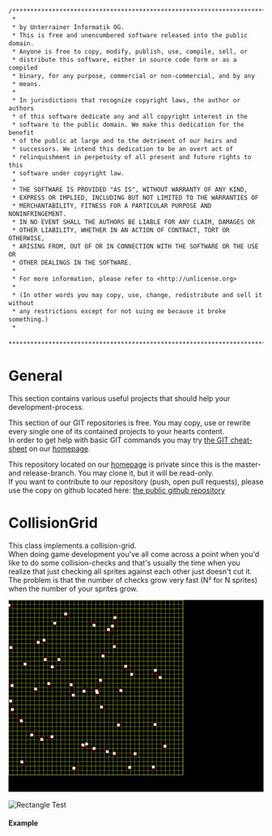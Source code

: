 ```
/**************************************************************************
 * 
 * by Unterrainer Informatik OG.
 * This is free and unencumbered software released into the public domain.
 * Anyone is free to copy, modify, publish, use, compile, sell, or
 * distribute this software, either in source code form or as a compiled
 * binary, for any purpose, commercial or non-commercial, and by any
 * means.
 *
 * In jurisdictions that recognize copyright laws, the author or authors
 * of this software dedicate any and all copyright interest in the
 * software to the public domain. We make this dedication for the benefit
 * of the public at large and to the detriment of our heirs and
 * successors. We intend this dedication to be an overt act of
 * relinquishment in perpetuity of all present and future rights to this
 * software under copyright law.
 *
 * THE SOFTWARE IS PROVIDED "AS IS", WITHOUT WARRANTY OF ANY KIND,
 * EXPRESS OR IMPLIED, INCLUDING BUT NOT LIMITED TO THE WARRANTIES OF
 * MERCHANTABILITY, FITNESS FOR A PARTICULAR PURPOSE AND NONINFRINGEMENT.
 * IN NO EVENT SHALL THE AUTHORS BE LIABLE FOR ANY CLAIM, DAMAGES OR
 * OTHER LIABILITY, WHETHER IN AN ACTION OF CONTRACT, TORT OR OTHERWISE,
 * ARISING FROM, OUT OF OR IN CONNECTION WITH THE SOFTWARE OR THE USE OR
 * OTHER DEALINGS IN THE SOFTWARE.
 *
 * For more information, please refer to <http://unlicense.org>
 * 
 * (In other words you may copy, use, change, redistribute and sell it without
 * any restrictions except for not suing me because it broke something.)
 * 
 ***************************************************************************/

```

# General  

This section contains various useful projects that should help your development-process.  

This section of our GIT repositories is free. You may copy, use or rewrite every single one of its contained projects to your hearts content.  
In order to get help with basic GIT commands you may try [the GIT cheat-sheet][coding] on our [homepage][homepage].  

This repository located on our  [homepage][homepage] is private since this is the master- and release-branch. You may clone it, but it will be read-only.  
If you want to contribute to our repository (push, open pull requests), please use the copy on github located here: [the public github repository][github]  

# CollisionGrid  

This class implements a collision-grid.  
When doing game development you've all come across a point when you'd like to do some collision-checks and that's usually the time when you realize that just checking all sprites against each other just doesn't cut it.  
The problem is that the number of checks grow very fast (N² for N sprites) when the number of your sprites grow.  

![Position Test][testposition]
  
![Rectangle Test][testrectangle]

#### Example  
    
```csharp

```

[homepage]: http://www.unterrainer.info
[coding]: http://www.unterrainer.info/Home/Coding
[github]: https://github.com/UnterrainerInformatik/collisiongrid
[testrectangle]: https://github.com/UnterrainerInformatik/collisiongrid/blob/master/testrectangle.gif
[testposition]: https://github.com/UnterrainerInformatik/collisiongrid/blob/master/testposition.gif